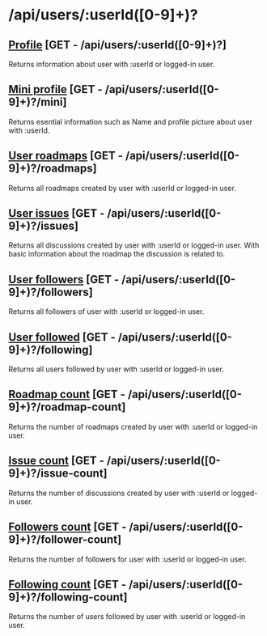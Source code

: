 # /api/users/:userId([0-9]+)?

## [Profile](profile.md) [GET - /api/users/:userId([0-9]+)?]

Returns information about user with :userId or logged-in user.

## [Mini profile](mini.md) [GET - /api/users/:userId([0-9]+)?/mini]

Returns esential information such as Name and profile picture
about user with :userId.

## [User roadmaps](roadmaps.md) [GET - /api/users/:userId([0-9]+)?/roadmaps]

Returns all roadmaps created by user with :userId or logged-in user.

## [User issues](issues.md) [GET - /api/users/:userId([0-9]+)?/issues]

Returns all discussions created by user with :userId or logged-in user.
With basic information about the roadmap the discussion is related to.

## [User followers](followers.md) [GET - /api/users/:userId([0-9]+)?/followers]

Returns all followers of user with :userId or logged-in user.

## [User followed](followed.md) [GET - /api/users/:userId([0-9]+)?/following]

Returns all users followed by user with :userId or logged-in user.

## [Roadmap count](roadmapCount.md) [GET - /api/users/:userId([0-9]+)?/roadmap-count]

Returns the number of roadmaps created by user with :userId or logged-in user.

## [Issue count](issueCount.md) [GET - /api/users/:userId([0-9]+)?/issue-count]

Returns the number of discussions created by user with :userId or logged-in
user.

## [Followers count](followersCount.md) [GET - /api/users/:userId([0-9]+)?/follower-count]

Returns the number of followers for user with :userId or logged-in user.

## [Following count](followingCount.md) [GET - /api/users/:userId([0-9]+)?/following-count]

Returns the number of users followed by user with :userId or logged-in user.


